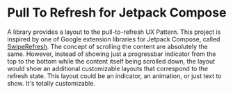 # Pull To Refresh for Jetpack Compose

A library provides a layout to the pull-to-refresh UX Pattern.
This project is inspired by one of Google extension libraries for Jetpack Compose, called  [SwipeRefresh](https://google.github.io/accompanist/swiperefresh/).
The concept of scrolling the content are absolutely the same. However, instead of showing just a progressbar indicator from the top to the bottom while the
content itself being scrolled down, the layout would show an additional customizable layouts that correspond to the refresh state. This layout could be an indicator,
an animation, or just text to show. It's totally customizable.